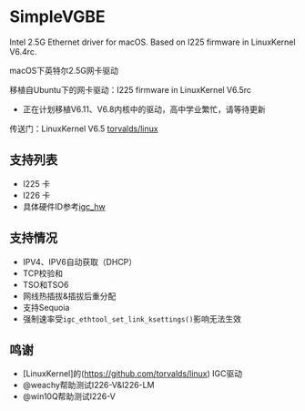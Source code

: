 # SimpleVGBE

Intel 2.5G Ethernet driver for macOS. Based on I225 firmware in LinuxKernel V6.4rc.

macOS下英特尔2.5G网卡驱动

移植自Ubuntu下的网卡驱动：I225 firmware in LinuxKernel V6.5rc
* 正在计划移植V6.11、V6.8内核中的驱动，高中学业繁忙，请等待更新

传送门：LinuxKernel V6.5 [torvalds/linux](https://github.com/torvalds/linux/releases/tag/v6.5)

## 支持列表
* I225 卡
* I226 卡
* 具体硬件ID参考[igc_hw](https://github.com/laobamac/SimpleVGBE/blob/main/SimpleVGBE/firmware/igc_hw.h)

## 支持情况
* IPV4、IPV6自动获取（DHCP）
* TCP校验和
* TSO和TSO6
* 网线热插拔&插拔后重分配
* 支持Sequoia
* 强制速率受`igc_ethtool_set_link_ksettings()`影响无法生效

## 鸣谢
* [LinuxKernel]的(https://github.com/torvalds/linux) IGC驱动
* @weachy帮助测试I226-V&I226-LM
* @win10Q帮助测试I226-V
